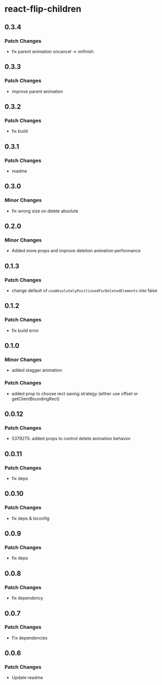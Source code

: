 # react-flip-children

## 0.3.4

### Patch Changes

- fix parent animation oncancel -> onfinish

## 0.3.3

### Patch Changes

- improve parent animation

## 0.3.2

### Patch Changes

- fix build

## 0.3.1

### Patch Changes

- readme

## 0.3.0

### Minor Changes

- fix wrong size on delete absolute

## 0.2.0

### Minor Changes

- Added more props and improve deletion animation performance

## 0.1.3

### Patch Changes

- change default of `useAbsolutelyPositionedForDeletedElements` into false

## 0.1.2

### Patch Changes

- fix build error

## 0.1.0

### Minor Changes

- added stagger animation

### Patch Changes

- added prop to choose rect saving strategy (either use offset or getClientBoundingRect)

## 0.0.12

### Patch Changes

- 5379275: added props to control delete animation behavior

## 0.0.11

### Patch Changes

- fix deps

## 0.0.10

### Patch Changes

- fix deps & tsconfig

## 0.0.9

### Patch Changes

- fix deps

## 0.0.8

### Patch Changes

- fix dependency

## 0.0.7

### Patch Changes

- Fix dependencies

## 0.0.6

### Patch Changes

- Update readme
